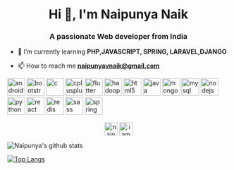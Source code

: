 <h1 align="center">Hi 👋, I'm Naipunya Naik</h1>
<h3 align="center">A passionate Web developer from India</h3>

- 🌱 I’m currently learning **PHP,JAVASCRIPT, SPRING, LARAVEL,DJANGO**

- 📫 How to reach me **naipunyavnaik@gmail.com**

<p align="left"><img src="https://devicons.github.io/devicon/devicon.git/icons/android/android-original-wordmark.svg" alt="android" width="40" height="40"/> <img src="https://devicons.github.io/devicon/devicon.git/icons/bootstrap/bootstrap-plain.svg" alt="bootstrap" width="40" height="40"/> <img src="https://devicons.github.io/devicon/devicon.git/icons/c/c-original.svg" alt="c" width="40" height="40"/> <img src="https://devicons.github.io/devicon/devicon.git/icons/cplusplus/cplusplus-original.svg" alt="cplusplus" width="40" height="40"/> <img src="https://www.vectorlogo.zone/logos/flutterio/flutterio-icon.svg" alt="flutter" width="40" height="40"/> <img src="https://www.vectorlogo.zone/logos/apache_hadoop/apache_hadoop-icon.svg" alt="hadoop" width="40" height="40"/> <img src="https://devicons.github.io/devicon/devicon.git/icons/html5/html5-original-wordmark.svg" alt="html5" width="40" height="40"/> <img src="https://devicons.github.io/devicon/devicon.git/icons/java/java-original-wordmark.svg" alt="java" width="40" height="40"/> <img src="https://devicons.github.io/devicon/devicon.git/icons/mongodb/mongodb-original-wordmark.svg" alt="mongodb" width="40" height="40"/> <img src="https://devicons.github.io/devicon/devicon.git/icons/mysql/mysql-original-wordmark.svg" alt="mysql" width="40" height="40"/> <img src="https://devicons.github.io/devicon/devicon.git/icons/nodejs/nodejs-original-wordmark.svg" alt="nodejs" width="40" height="40"/> <img src="https://devicons.github.io/devicon/devicon.git/icons/python/python-original.svg" alt="python" width="40" height="40"/> <img src="https://devicons.github.io/devicon/devicon.git/icons/react/react-original-wordmark.svg" alt="react" width="40" height="40"/> <img src="https://devicons.github.io/devicon/devicon.git/icons/redis/redis-original-wordmark.svg" alt="redis" width="40" height="40"/> <img src="https://devicons.github.io/devicon/devicon.git/icons/sass/sass-original.svg" alt="sass" width="40" height="40"/> <img src="https://www.vectorlogo.zone/logos/springio/springio-icon.svg" alt="spring" width="40" height="40"/></p><p align="center">
<a href="https://linkedin.com/in/naipunya-vinod-naik-360087183" target="blank"><img align="center" src="https://cdn.jsdelivr.net/npm/simple-icons@3.0.1/icons/linkedin.svg" alt="naipunya-vinod-naik-360087183" height="30" width="30" /></a>
<a href="https://instagram.com/iamnaipunya" target="blank"><img align="center" src="https://cdn.jsdelivr.net/npm/simple-icons@3.0.1/icons/instagram.svg" alt="iamnaipunya" height="30" width="30" /></a>



![Naipunya's github stats](https://github-readme-stats.vercel.app/api?username=naipunya-naik&show_icons=true&theme=radical)


[![Top Langs](https://github-readme-stats.vercel.app/api/top-langs/?username=naipunya-naik&show_icons=true&theme=gradient)](https://github.com/naipunya-naik/github-readme-stats)
</p>
